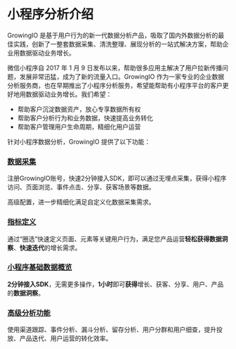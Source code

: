 # 小程序分析介绍

GrowingIO 是基于用户行为的新一代数据分析产品，吸取了国内外数据分析的最佳实践，创新了一整套数据采集、清洗整理、展现分析的一站式解决方案，帮助企业用数据驱动业务增长。

微信小程序自 2017  年 1 月 9 日发布以来，帮助很多应用主解决了用户拉新传播问题，发展非常迅猛，成为了新的流量入口。GrowingIO 作为一家专业的企业数据分析服务商，也在早期推出了小程序分析服务，希望能帮助有小程序平台的客户更好地用数据驱动业务增长。我们希望：

* 帮助客户沉淀数据资产，放心专享数据所有权
* 帮助客户分析行为和业务数据，快速提高业务转化
* 帮助客户管理用户生命周期，精细化用户运营

针对小程序数据分析，GrowingIO 提供了以下功能：

### [数据采集](tag-management/)

注册GrowingIO账号，快速2分钟接入SDK，即可以通过无埋点采集，获得小程序访问、页面浏览、事件点击、分享、获客场景等数据。

高级配置，进一步精细化满足自定义化数据采集需求。

### [指标定义](metric-definition/)

通过“圈选”快速定义页面、元素等关键用户行为，满足您产品运营**轻松获得数据洞察**、**快速迭代**的增长需求。

### [小程序基础数据概览](dashboard-overview/)

**2分钟接入SDK**，无需更多操作，**1小时**即可**获得**增长、获客、分享、用户、产品的**数据洞察**。

### [高级分析功能](data-analytics/)

使用渠道跟踪、事件分析、漏斗分析、留存分析、用户分群和用户细查，提升投放、产品迭代、用户运营的转化效率。



